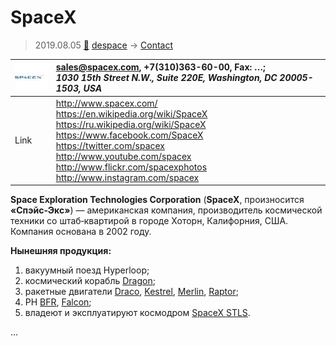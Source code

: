 # SpaceX
> 2019.08.05 [🚀](../index/index.md) [despace](index.md) → [Contact](contact.md)

|[![](f/contact/s/spacex_logo1_thumb.jpg)](f/contact/s/spacex_logo1.png)|<sales@spacex.com>, +7(310)363-60-00, Fax: …;<br> *1030 15th Street N.W., Suite 220E, Washington, DC 20005-1503, USA*|
|:--|:--|
|Link|<http://www.spacex.com/><br> <https://en.wikipedia.org/wiki/SpaceX><br> <https://ru.wikipedia.org/wiki/SpaceX><br> <https://www.facebook.com/SpaceX><br> <https://twitter.com/spacex><br> <http://www.youtube.com/spacex><br> <http://www.flickr.com/spacexphotos><br> <http://www.instagram.com/spacex>|

**Space Exploration Technologies Corporation** (**SpaceX**, произносится **«Спэйс‑Экс»**) — американская компания, производитель космической техники со штаб‑квартирой в городе Хоторн, Калифорния, США. Компания основана в 2002 году.

**Нынешняя продукция:**

   1. вакуумный поезд Hyperloop;
   1. космический корабль [Dragon](dragon.md);
   1. ракетные двигатели [Draco](draco.md), [Kestrel](kestrel.md), [Merlin](merlin.md), [Raptor](raptor.md);
   1. РН [BFR](bfr.md), [Falcon](falcon.md);
   1. владеют и эксплуатируют космодром [SpaceX STLS](spacex_stls.md).


<p style="page-break-after:always"> </p>

…
